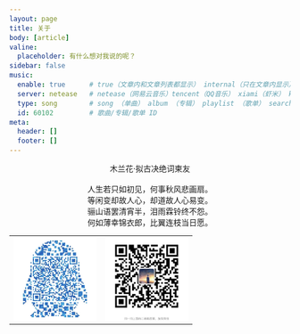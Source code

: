 ```yaml
---
layout: page
title: 关于
body: [article]
valine:
  placeholder: 有什么想对我说的呢？
sidebar: false
music:
  enable: true      # true（文章内和文章列表都显示） internal（只在文章内显示）
  server: netease   # netease（网易云音乐）tencent（QQ音乐） xiami（虾米） kugou（酷狗）
  type: song        # song （单曲） album （专辑） playlist （歌单） search （搜索）
  id: 60102         # 歌曲/专辑/歌单 ID
meta:
  header: []
  footer: []
---
```


<div align="center">
	  木兰花·拟古决绝词柬友<br><br>
   人生若只如初见，何事秋风悲画扇。<br>
   等闲变却故人心，却道故人心易变。<br>
   骊山语罢清宵半，泪雨霖铃终不怨。<br>
   何如薄幸锦衣郎，比翼连枝当日愿。 
</div>
<table>
	<tr>
		<td><img src="QQ.JPG" height="150" width="150" onclick="return false"></td>
		<td><img src="WX.JPG" height="150" width="150" onclick="return false"></td>
	</tr>
</table>


